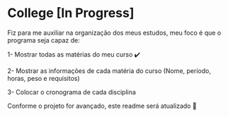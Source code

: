 # College [In Progress]

Fiz para me auxiliar na organização dos meus estudos, meu foco é que o programa seja capaz de:

1- Mostrar todas as matérias do meu curso :heavy_check_mark:

2- Mostrar as informações de cada matéria do curso (Nome, período, horas, peso e requisitos)

3- Colocar o cronograma de cada disciplina 

Conforme o projeto for avançado, este readme será atualizado :purple_heart:
